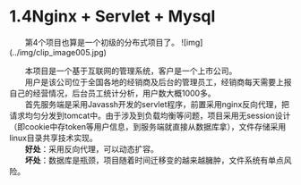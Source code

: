 <h1>1.4Nginx + Servlet + Mysql</h1>
　　第4个项目也算是一个初级的分布式项目了。  
![img](../img/clip_image005.jpg)

　　本项目是一个基于互联网的管理系统，客户是一个上市公司。  
　　用户是该公司位于全国各地的经销商及后台的管理员工，经销商每天需要上报自己的经营情况，后台员工统计分析，用户数大概1000多。  
　　首先服务端是采用Javassh开发的servlet程序，前置采用nginx反向代理，把请求均匀分发到tomcat中。由于涉及到负载均衡等问题，项目采用无session设计（即cookie中存token等用户信息，到服务端就直接从数据库拿），文件存储采用linux目录共享技术实现。  
　　**好处**：采用反向代理，可以动态扩容。  
　　**坏处**：数据库是瓶颈，项目随着时间迁移变的越来越臃肿，文件系统有单点风险。  